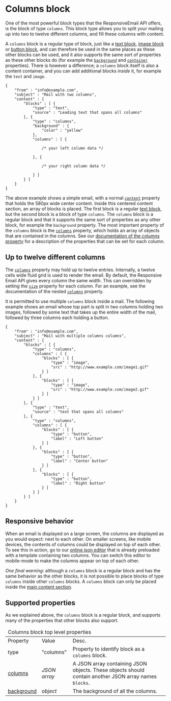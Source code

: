 # Columns block

One of the most powerful block types that the ResponsiveEmail API offers,
is the block of type `columns`. This block type allows you to split
your mailing up into two to twelve different columns, and fill these columns
with content.

A `columns` block is a regular type of block, just like a 
<a href="/support/json/block-text">text block</a>, 
<a href="/support/json/block-image">image block</a> or
<a href="/support/json/block-button">button block</a>, and can therefore
be used in the same places as these other blocks can be used, and it also
supports the same sort of properties as these other blocks do
(for example the <a href="/support/json/property-background">`background`</a>
and <a href="/support/json/property-container">`container`</a> properties).
There is however a difference; a `columns` block itself is also a content container,
and you can add additional blocks *inside* it, for example the `text` 
and `image`.

    {
        "from" : "info@example.com",
        "subject" : "Mail with two columns",
        "content" : {
            "blocks" : [ {
                "type" : "text",
                "source" : "Leading text that spans all columns"
            }, {
                "type" : "columns",
                "background" : {
                    "color" : "yellow"
                },
                "columns" : [ {
                
                    /* your left column data */
                
                }, {
                
                    /* your right column data */
                
                } ]
            } ]
        }
    }

The above example shows a simple email, with a normal 
<a href="/support/json/property-content">`content`</a> property that
holds the 580px wide center content. Inside this centered content section,
an array of blocks is placed. The first block is a regular 
<a href="/support/json/block-text">text block</a>, but the second block
is a block of type `columns`. The `columns` block is
a regular block and that it supports the same sort of properties
as any other block, for example the `background` property.
The most important property of the `columns` block is the
<a href="/support/json/property-columns">`columns`</a>
property, which holds an array of objects that are contained in the 
columns.
See our <a href="/support/json/property-columns">documentation of the columns property</a>
for a description of the properties that can be set for each column.

## Up to twelve different columns

The 
<a href="/support/json/property-columns">`columns`</a> property may hold 
up to twelve entries. Internally, a twelve cells wide fluid grid is used
to render the email. By default, the Responsive 
Email API gives every column the same width. This can overridden
by setting the <a href="/support/json/property-size">`size`</a>
property for each column. For an example,
see the documentation of the nested
<a href="/support/json/property-columns">`columns`</a> property.

It is permitted to use multiple `columns` block inside a mail.
The following example shows an email whose top part is 
split in two columns holding
two images, followed by some text that takes up the entire width
of the mail, followed by three columns each holding a button.

    {
        "from" : "info@example.com",
        "subject" : "Mail with multiple columns columns",
        "content" : {
            "blocks" : [ {
                "type" : "columns",
                "columns" : [ {
                    "blocks" : [ {
                        "type" : "image",
                        "src" : "http://www.example.com/image1.gif"
                    } ]
                }, {
                    "blocks" : [ {
                        "type" : "image",
                        "src" : "http://www.example.com/image2.gif"
                    } ]
                } ]
            }, {
                "type" : "text",
                "source" : "text that spans all columns"
            }, {
                "type" : "columns",
                "columns" : [ {
                    "blocks" : [ {
                        "type" : "button",
                        "label" : "Left button"
                    } ]
                }, {
                    "blocks" : [ {
                        "type" : "button",
                        "label" : "Center button"
                    } ]
                }, {
                    "blocks" : [ {
                        "type" : "button",
                        "label" : "Right button"
                    } ]
                } ]
            } ]
        }
    }



## Responsive behavior

When an email is displayed on a large screen, the columns are displayed
as you would expect: next to each other. On smaller screens, like 
mobile devices, the contents of columns could be displayed on top
of each other. To see this in action, go to our 
<a href="/support/json-editor">online json editor</a> that is already
preloaded with a template containing two columns. You can switch this
editor to mobile-mode to make the columns appear on top of each other.

*One final warning*: although a `columns` block is a regular block and has the same behavior
as the other blocks, it is not possible to 
place blocks of type `columns` inside other `columns` blocks. 
A `columns` block can only be 
placed inside the <a href="/support/property-content">main content section</a>.

## Supported properties

As we explained above, the `columns` block is a regular block, and
supports many of the properties that other blocks also support.

<table class="info">
    <thead>
        <tr>
            <td colspan="3">Columns block top level properties</td>
        </tr>
    </thead>
    <tbody>
        <tr class="thead">
            <td>Property</td>
            <td>Value</td>
            <td>Desc.</td>
        </tr>
        <tr>
            <td>type</td>
            <td>"columns"</td>
            <td>Property to identify block as a <code>columns</code> block.</td>
        </tr>
        <tr>
            <td><a href="/support/json/property-columns">columns</a></td>
            <td><em>JSON array</em></td>
            <td>
                A JSON array containing JSON objects. These objects should
                contain another JSON array names <code>blocks</code>.
            </td>
        </tr>
        <tr>
            <td><a href="/support/json/property-background">background</a></td>
            <td><em>object</em></td>
            <td>
                The background of all the columns.
            </td>
        </tr>
    </tbody>
</table>

